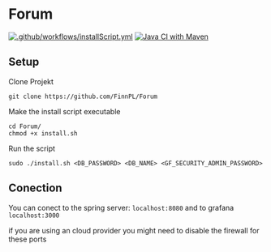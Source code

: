 # Forum

[![.github/workflows/installScript.yml](https://github.com/FinnPL/Forum/actions/workflows/installScript.yml/badge.svg)](https://github.com/FinnPL/Forum/actions/workflows/installScript.yml)
[![Java CI with Maven](https://github.com/FinnPL/Forum/actions/workflows/maven.yml/badge.svg)](https://github.com/FinnPL/Forum/actions/workflows/maven.yml)

## Setup

Clone Projekt

```
git clone https://github.com/FinnPL/Forum
```

Make the install script executable

```
cd Forum/
chmod +x install.sh
```

Run the script

```
sudo ./install.sh <DB_PASSWORD> <DB_NAME> <GF_SECURITY_ADMIN_PASSWORD>
```

## Conection

You can conect to the spring server: `localhost:8080`
and to grafana `localhost:3000`

if you are using an cloud provider you might need to disable the firewall for these ports
